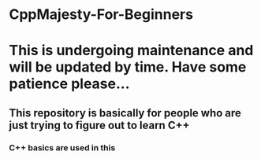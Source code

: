 # CppMajesty-For-Beginners

# This is undergoing maintenance and will be updated by time. Have some patience please...

## This repository is basically for people who are just trying to figure out to learn C++ 
### C++ basics are used in this 

